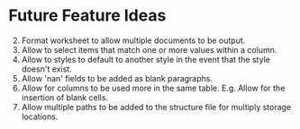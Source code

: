 # Future Feature Ideas

2. Format worksheet to allow multiple documents to be output.
3. Allow to select items that match one or more values within a column.
4. Allow to styles to default to another style in the event that the style doesn't exist.
5. Allow 'nan' fields to be added as blank paragraphs.
6. Allow for columns to be used more in the same table. E.g. Allow for the insertion of blank cells.
7. Allow multiple paths to be added to the structure file for multiply storage locations.

 